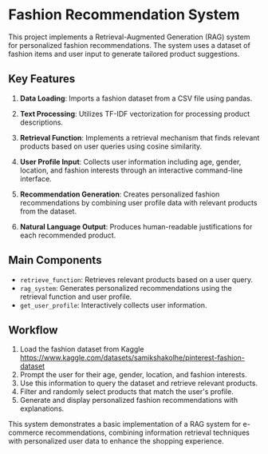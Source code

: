# Fashion Recommendation System

This project implements a Retrieval-Augmented Generation (RAG) system for personalized fashion recommendations. The system uses a dataset of fashion items and user input to generate tailored product suggestions.

## Key Features

1. **Data Loading**: Imports a fashion dataset from a CSV file using pandas.

2. **Text Processing**: Utilizes TF-IDF vectorization for processing product descriptions.

3. **Retrieval Function**: Implements a retrieval mechanism that finds relevant products based on user queries using cosine similarity.

4. **User Profile Input**: Collects user information including age, gender, location, and fashion interests through an interactive command-line interface.

5. **Recommendation Generation**: Creates personalized fashion recommendations by combining user profile data with relevant products from the dataset.

6. **Natural Language Output**: Produces human-readable justifications for each recommended product.

## Main Components

- `retrieve_function`: Retrieves relevant products based on a user query.
- `rag_system`: Generates personalized recommendations using the retrieval function and user profile.
- `get_user_profile`: Interactively collects user information.

## Workflow

1. Load the fashion dataset from Kaggle https://www.kaggle.com/datasets/samikshakolhe/pinterest-fashion-dataset
2. Prompt the user for their age, gender, location, and fashion interests.
3. Use this information to query the dataset and retrieve relevant products.
4. Filter and randomly select products that match the user's profile.
5. Generate and display personalized fashion recommendations with explanations.

This system demonstrates a basic implementation of a RAG system for e-commerce recommendations, combining information retrieval techniques with personalized user data to enhance the shopping experience.
